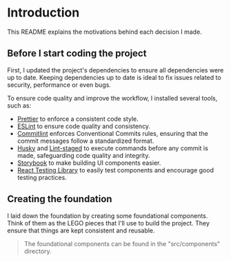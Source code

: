 # Introduction

This README explains the motivations behind each decision I made.

## Before I start coding the project

First, I updated the project's dependencies to ensure all dependencies were up to date. Keeping dependencies up to date is ideal to fix issues related to security, performance or even bugs.

To ensure code quality and improve the workflow, I installed several tools, such as:

- [Prettier](https://github.com/prettier/prettier) to enforce a consistent code style.
- [ESLint](https://github.com/eslint/eslint) to ensure code quality and consistency.
- [Commitlint](https://github.com/conventional-changelog/commitlint) enforces Conventional Commits rules, ensuring that the commit messages follow a standardized format.
- [Husky](https://github.com/typicode/husky) and [Lint-staged](https://github.com/okonet/lint-staged) to execute commands before any commit is made, safeguarding code quality and integrity.
- [Storybook](https://github.com/storybookjs/storybook) to make building UI components easier.
- [React Testing Library](https://github.com/testing-library/react-testing-library) to easily test components and encourage good testing practices.

## Creating the foundation

I laid down the foundation by creating some foundational components. Think of them as the LEGO pieces that I'll use to build the project. They ensure that things are kept consistent and reusable.

> The foundational components can be found in the "src/components" directory.
